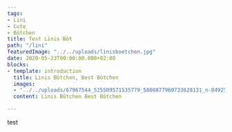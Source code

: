 ```yaml
---
tags:
- Lini
- Cute
- Bötchen
title: Test Linis Böt
path: "/lini"
featuredImage: "../../uploads/linisboetchen.jpg"
date: 2020-05-23T00:00:00.000+02:00
blocks:
- template: introduction
  title: Linis Bötchen, Best Bötchen
  images:
  - "../../uploads/67967544_525509571535779_5800877960733628131_n-8492524482.jpg"
  content: Linis Bötchen Best Bötchen

---
```

test